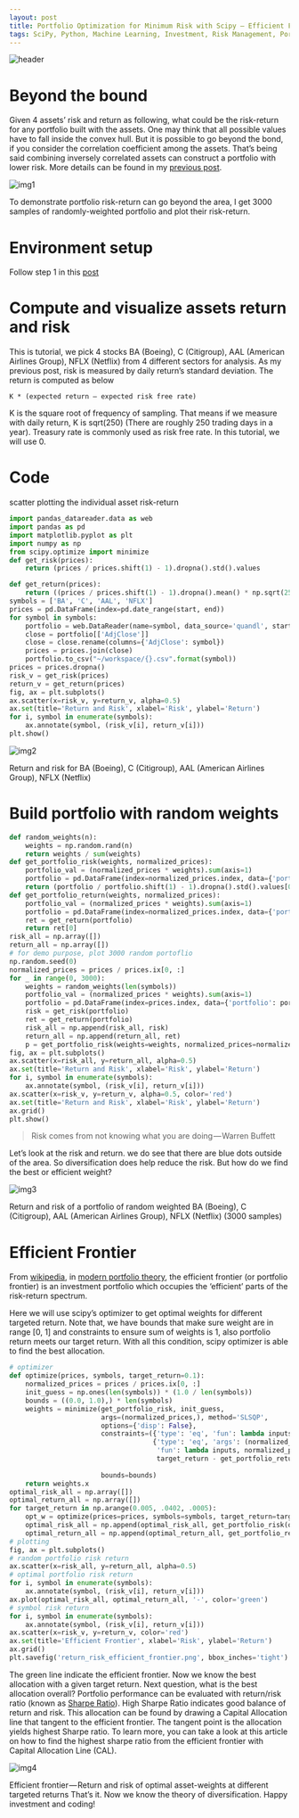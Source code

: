 ```yaml
---
layout: post
title: Portfolio Optimization for Minimum Risk with Scipy — Efficient Frontier Explained with SciPy
tags: SciPy, Python, Machine Learning, Investment, Risk Management, Portfolio Optimization, Technical Analysis, Technical Indicator
---
```


![header](/images/header.jpeg)


# Beyond the bound
Given 4 assets’ risk and return as following, what could be the risk-return for any portfolio built with the assets. One may think that all possible values have to fall inside the convex hull. But it is possible to go beyond the bond, if you consider the correlation coefficient among the assets. That’s being said combining inversely correlated assets can construct a portfolio with lower risk. More details can be found in my [previous post](https://medium.com/@kyle.jinhai.li/reducing-risk-by-building-portfolio-8772d1ce0f21).

![img1](/images/frontier1.gif)


To demonstrate portfolio risk-return can go beyond the area, I get 3000 samples of randomly-weighted portfolio and plot their risk-return.


# Environment setup
Follow step 1 in this [post](https://medium.com/@kyle.jinhai.li/collect-trading-data-with-pandas-library-8904659f2122)

# Compute and visualize assets return and risk
This is tutorial, we pick 4 stocks BA (Boeing), C (Citigroup), AAL (American Airlines Group), NFLX (Netflix) from 4 different sectors for analysis. As my previous post, risk is measured by daily return’s standard deviation. The return is computed as below
```
K * (expected return – expected risk free rate)
```
K is the square root of frequency of sampling. That means if we measure with daily return, K is sqrt(250) (There are roughly 250 trading days in a year). Treasury rate is commonly used as risk free rate. In this tutorial, we will use 0.

# Code
scatter plotting the individual asset risk-return
```python
import pandas_datareader.data as web
import pandas as pd
import matplotlib.pyplot as plt
import numpy as np
from scipy.optimize import minimize
def get_risk(prices):
    return (prices / prices.shift(1) - 1).dropna().std().values

def get_return(prices):
    return ((prices / prices.shift(1) - 1).dropna().mean() * np.sqrt(250)).values
symbols = ['BA', 'C', 'AAL', 'NFLX']
prices = pd.DataFrame(index=pd.date_range(start, end))
for symbol in symbols:
    portfolio = web.DataReader(name=symbol, data_source='quandl', start=start, end=end)
    close = portfolio[['AdjClose']]
    close = close.rename(columns={'AdjClose': symbol})
    prices = prices.join(close)
    portfolio.to_csv("~/workspace/{}.csv".format(symbol))
prices = prices.dropna()
risk_v = get_risk(prices)
return_v = get_return(prices)
fig, ax = plt.subplots()
ax.scatter(x=risk_v, y=return_v, alpha=0.5)
ax.set(title='Return and Risk', xlabel='Risk', ylabel='Return')
for i, symbol in enumerate(symbols):
    ax.annotate(symbol, (risk_v[i], return_v[i]))
plt.show()
```

![img2](/images/frontier2.png)


Return and risk for BA (Boeing), C (Citigroup), AAL (American Airlines Group), NFLX (Netflix)

# Build portfolio with random weights
```python
def random_weights(n):
    weights = np.random.rand(n)
    return weights / sum(weights)
def get_portfolio_risk(weights, normalized_prices):
    portfolio_val = (normalized_prices * weights).sum(axis=1)
    portfolio = pd.DataFrame(index=normalized_prices.index, data={'portfolio': portfolio_val})
    return (portfolio / portfolio.shift(1) - 1).dropna().std().values[0]
def get_portfolio_return(weights, normalized_prices):
    portfolio_val = (normalized_prices * weights).sum(axis=1)
    portfolio = pd.DataFrame(index=normalized_prices.index, data={'portfolio': portfolio_val})
    ret = get_return(portfolio)
    return ret[0]
risk_all = np.array([])
return_all = np.array([])
# for demo purpose, plot 3000 random portoflio
np.random.seed(0)
normalized_prices = prices / prices.ix[0, :]
for _ in range(0, 3000):
    weights = random_weights(len(symbols))
    portfolio_val = (normalized_prices * weights).sum(axis=1)
    portfolio = pd.DataFrame(index=prices.index, data={'portfolio': portfolio_val})
    risk = get_risk(portfolio)
    ret = get_return(portfolio)
    risk_all = np.append(risk_all, risk)
    return_all = np.append(return_all, ret)
    p = get_portfolio_risk(weights=weights, normalized_prices=normalized_prices)
fig, ax = plt.subplots()
ax.scatter(x=risk_all, y=return_all, alpha=0.5)
ax.set(title='Return and Risk', xlabel='Risk', ylabel='Return')
for i, symbol in enumerate(symbols):
    ax.annotate(symbol, (risk_v[i], return_v[i]))
ax.scatter(x=risk_v, y=return_v, alpha=0.5, color='red')
ax.set(title='Return and Risk', xlabel='Risk', ylabel='Return')
ax.grid()
plt.show()
```

> Risk comes from not knowing what you are doing — Warren Buffett

Let’s look at the risk and return. we do see that there are blue dots outside of the area. So diversification does help reduce the risk. But how do we find the best or efficient weight?

![img3](/images/frontier3.png)

Return and risk of a portfolio of random weighted BA (Boeing), C (Citigroup), AAL (American Airlines Group), NFLX (Netflix) (3000 samples)

# Efficient Frontier
From [wikipedia](https://en.wikipedia.org/wiki/Efficient_frontier), in [modern portfolio theory](https://en.wikipedia.org/wiki/Modern_portfolio_theory), the efficient frontier (or portfolio frontier) is an investment portfolio which occupies the ‘efficient’ parts of the risk-return spectrum.

Here we will use scipy’s optimizer to get optimal weights for different targeted return. Note that, we have bounds that make sure weight are in range [0, 1] and constraints to ensure sum of weights is 1, also portfolio return meets our target return. With all this condition, scipy optimizer is able to find the best allocation.
```python
# optimizer
def optimize(prices, symbols, target_return=0.1):
    normalized_prices = prices / prices.ix[0, :]
    init_guess = np.ones(len(symbols)) * (1.0 / len(symbols))
    bounds = ((0.0, 1.0),) * len(symbols)
    weights = minimize(get_portfolio_risk, init_guess,
                       args=(normalized_prices,), method='SLSQP',
                       options={'disp': False},
                       constraints=({'type': 'eq', 'fun': lambda inputs: 1.0 - np.sum(inputs)},
                                    {'type': 'eq', 'args': (normalized_prices,),
                                     'fun': lambda inputs, normalized_prices:
                                     target_return - get_portfolio_return(weights=inputs,
                                                                          normalized_prices=normalized_prices)}),
                       bounds=bounds)
    return weights.x
optimal_risk_all = np.array([])
optimal_return_all = np.array([])
for target_return in np.arange(0.005, .0402, .0005):
    opt_w = optimize(prices=prices, symbols=symbols, target_return=target_return)
    optimal_risk_all = np.append(optimal_risk_all, get_portfolio_risk(opt_w, normalized_prices))
    optimal_return_all = np.append(optimal_return_all, get_portfolio_return(opt_w, normalized_prices))
# plotting
fig, ax = plt.subplots()
# random portfolio risk return
ax.scatter(x=risk_all, y=return_all, alpha=0.5)
# optimal portfolio risk return
for i, symbol in enumerate(symbols):
    ax.annotate(symbol, (risk_v[i], return_v[i]))
ax.plot(optimal_risk_all, optimal_return_all, '-', color='green')
# symbol risk return
for i, symbol in enumerate(symbols):
    ax.annotate(symbol, (risk_v[i], return_v[i]))
ax.scatter(x=risk_v, y=return_v, color='red')
ax.set(title='Efficient Frontier', xlabel='Risk', ylabel='Return')
ax.grid()
plt.savefig('return_risk_efficient_frontier.png', bbox_inches='tight')
```

The green line indicate the efficient frontier. Now we know the best allocation with a given target return. Next question, what is the best allocation overall? Portfolio performance can be evaluated with return/risk ratio (known as [Sharpe Ratio](https://www.investopedia.com/terms/s/sharperatio.asp)). High Sharpe Ratio indicates good balance of return and risk. This allocation can be found by drawing a Capital Allocation line that tangent to the efficient frontier. The tangent point is the allocation yields highest Sharpe ratio. To learn more, you can take a look at this article on how to find the highest sharpe ratio from the efficient frontier with Capital Allocation Line (CAL).

![img4](/images/frontier4.png)

Efficient frontier — Return and risk of optimal asset-weights at different targeted returns
That’s it. Now we know the theory of diversification. Happy investment and coding!


